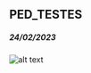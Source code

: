 ## PED_TESTES
##### 24/02/2023
![alt text](https://apod.nasa.gov/apod/image/2302/jonesemberson1.jpg)
